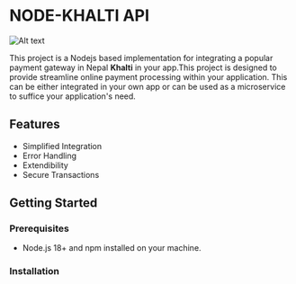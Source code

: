 # NODE-KHALTI API

![Alt text](https://res.cloudinary.com/dsyoenswr/image/upload/v1701881087/p6hultnuro7jwc5tshuy.png)

This project is a Nodejs based implementation for integrating a popular payment gateway in Nepal **Khalti** in your app.This project is designed to provide streamline online payment processing within your application. This can be either integrated in your own app or can be used as a microservice to suffice your application's need.

## Features
- Simplified Integration
- Error Handling
- Extendibility
- Secure Transactions

## Getting Started 
### Prerequisites
- Node.js 18+ and npm installed on your machine.

### Installation
